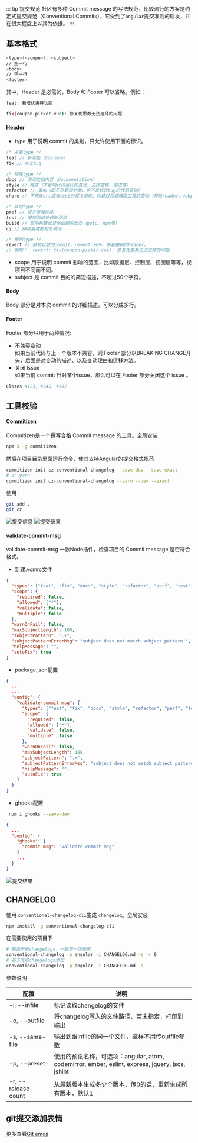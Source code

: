 ::: tip 提交规范
社区有多种 Commit message 的写法规范，比较流行的方案是约定式提交规范（Conventional Commits），它受到了```Angular```提交准则的启发，并在很大程度上以其为依据。
:::

## 基本格式
```bash
<type>(<scope>): <subject>
// 空一行
<body>
// 空一行
<footer>
```
其中，Header 是必需的，Body 和 Footer 可以省略。例如：
```bash
feat: 新增优惠券功能

fix(coupon-picker.vue): 修复优惠券无法选择的问题
```

#### Header
- type 用于说明 commit 的类别，只允许使用下面的标识。
```js
/* 主要type */
feat // 新功能（feature）
fix // 修复bug

/* 特殊type */
docs // 改动文档内容（documentation）
style // 格式（不影响代码运行的变动，去掉空格、缩进等）
refactor // 重构（即不是新增功能，也不是修改bug的代码变动）
chore // 不修改src或者test的其余修改，构建过程或辅助工具的变动（修改readme，webpack配置）

/* 其他type */
pref // 提升页面性能
test // 增加测试或修改测试
build // 影响构建或其他依赖的改动（gulp, npm等）
ci // 持续集成的相关改动

/* 撤销type */
revert // 撤销以前的commit，revert:开头，跟着撤销的header。
// 例如：  revert: fix(coupon-picker.vue): 修复优惠券无法选择的问题
```
- scope 用于说明 commit 影响的范围，比如数据层、控制层、视图层等等，视项目不同而不同。
- subject 是 commit 目的的简短描述，不超过50个字符。
#### Body
Body 部分是对本次 commit 的详细描述，可以分成多行。
#### Footer
Footer 部分只用于两种情况:
- 不兼容变动  
如果当前代码与上一个版本不兼容，则 Footer 部分以BREAKING CHANGE开头，后面是对变动的描述、以及变动理由和迁移方法。
- 关闭 Issue  
如果当前 commit 针对某个issue，那么可以在 Footer 部分关闭这个 issue 。
```bash
Closes #123, #245, #992
```

## 工具校验
#### [Commitizen](https://github.com/commitizen/cz-cli)
Commitizen是一个撰写合格 Commit message 的工具。全局安装
```bash
npm i -g commitizen
```
然后在项目目录里面运行命令，使其支持Angular的提交格式规范
```bash
commitizen init cz-conventional-changelog --save-dev --save-exact
# or yarn
commitizen init cz-conventional-changelog --yarn --dev --exact
```
使用：
```bash
git add .
git cz
```
![提交信息](/img/git-1.png)
![提交结果](/img/git-2.png)

#### [validate-commit-msg](https://github.com/conventional-changelog-archived-repos/validate-commit-msg)
validate-commit-msg 一款Node插件，检查项目的 Commit message 是否符合格式。

- 新建.vcmrc文件
```json
{
  "types": ["feat", "fix", "docs", "style", "refactor", "perf", "test", "build", "ci", "chore", "revert"],
  "scope": {
    "required": false,
    "allowed": ["*"],
    "validate": false,
    "multiple": false
  },
  "warnOnFail": false,
  "maxSubjectLength": 100,
  "subjectPattern": ".+",
  "subjectPatternErrorMsg": "subject does not match subject pattern!",
  "helpMessage": "",
  "autoFix": true
}
```
- package.json配置
```json
{
  ...
  ...
  "config": {
    "validate-commit-msg": {
      "types": ["feat", "fix", "docs", "style", "refactor", "perf", "test", "build", "ci", "chore", "revert"],
      "scope": {
        "required": false,
        "allowed": ["*"],
        "validate": false,
        "multiple": false
      },
      "warnOnFail": false,
      "maxSubjectLength": 100,
      "subjectPattern": ".+",
      "subjectPatternErrorMsg": "subject does not match subject pattern!",
      "helpMessage": "",
      "autoFix": true
    }
  }
}
```
- ghooks配置

```bash
 npm i ghooks --save-dev
```

```json
{
  ...
  "config": {
    "ghooks": {
      "commit-msg": "validate-commit-msg"
    }
    ...
  } 
}
```
![提交结果](/img/git-3.png)

## CHANGELOG
使用 `conventional-changelog-cli`生成 `changelog`。全局安装
```bash
npm install -g conventional-changelog-cli
```

在需要使用的项目下

```bash
# 输出所有changelogs，一般第一次使用
conventional-changelog -p angular -i CHANGELOG.md -s -r 0
# 基于先前changelogs添加
conventional-changelog -p angular -i CHANGELOG.md -s
```

参数说明

| 配置                | 说明                                                         |
| ------------------- | ------------------------------------------------------------ |
| -i, --infile        | 标记读取changelog的文件                                      |
| -o, --outfile       | 将changelog写入的文件路径，若未指定，打印到输出              |
| -s, --same-file     | 输出到跟infile的同一个文件，这样不用传outfile参数            |
| -p, --preset        | 使用的预设名称，可选项：angular, atom, codemirror, ember, eslint, express, jquery, jscs, jshint |
| -r, --release-count | 从最新版本生成多少个版本，传0的话，重新生成所有版本，默认1   |

## git提交添加表情

更多查看[Git emoji](./emoji)
